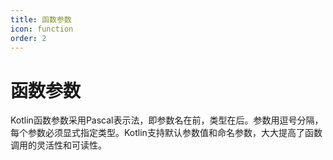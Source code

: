```yaml
---
title: 函数参数
icon: function
order: 2
---
```


# 函数参数

Kotlin函数参数采用Pascal表示法，即参数名在前，类型在后。参数用逗号分隔，每个参数必须显式指定类型。Kotlin支持默认参数值和命名参数，大大提高了函数调用的灵活性和可读性。
